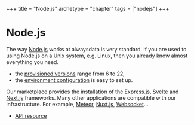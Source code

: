 +++
title = "Node.js"
archetype = "chapter"
tags = ["nodejs"]
+++

# Node.js

The way [Node.js](https://nodejs.org/) works at alwaysdata is very standard. If you are used to using Node.js on a Unix system, e.g. Linux, then you already know almost everything you need.

- the [provisioned versions](languages/nodejs/configuration#supported-versions) range from 6 to 22,
- the [environment configuration](languages/nodejs/configuration#environment) is easy to set up.

Our marketplace provides the installation of the [Express.js](http://expressjs.com/), [Svelte](https://svelte.dev/) and [Next.js](https://nextjs.org) frameworks. Many other applications are compatible with our infrastructure. For example, [Meteor](https://www.meteor.com/), [Nuxt.js](https://nuxtjs.org/), [Websocket](https://developer.mozilla.org/en-US/docs/Web/API/WebSockets_API)...


- [API resource](https://api.alwaysdata.com/v1/environment/nodejs/doc/)
